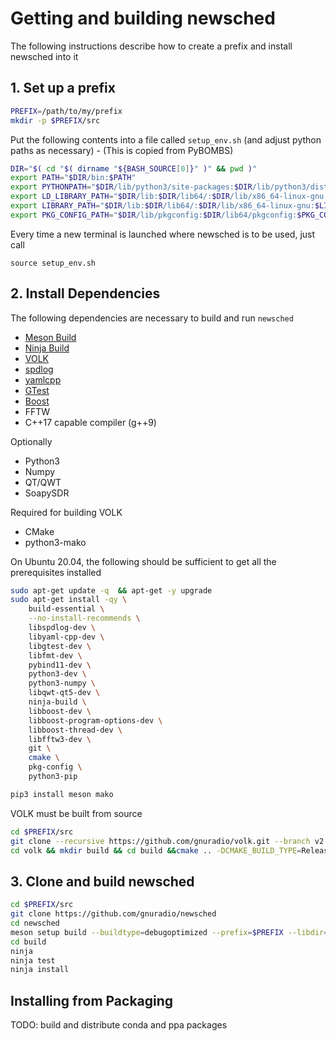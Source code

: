 # Getting and building newsched

The following instructions describe how to create a prefix and install newsched into it

## 1. Set up a prefix

```sh
PREFIX=/path/to/my/prefix
mkdir -p $PREFIX/src 
```
Put the following contents into a file called `setup_env.sh` (and adjust python paths as necessary) - (This is copied from PyBOMBS)
```bash
DIR="$( cd "$( dirname "${BASH_SOURCE[0]}" )" && pwd )"
export PATH="$DIR/bin:$PATH"
export PYTHONPATH="$DIR/lib/python3/site-packages:$DIR/lib/python3/dist-packages:$DIR/lib/python3.8/site-packages:$DIR/lib/python3.8/dist-packages:$DIR/lib64/python3/site-packages:$DIR/lib64/python3/dist-packages:$DIR/lib64/python3.8/site-packages:$DIR/lib64/python3.8/dist-packages:$PYTHONPATH"
export LD_LIBRARY_PATH="$DIR/lib:$DIR/lib64/:$DIR/lib/x86_64-linux-gnu:$LD_LIBRARY_PATH"
export LIBRARY_PATH="$DIR/lib:$DIR/lib64/:$DIR/lib/x86_64-linux-gnu:$LIBRARY_PATH"
export PKG_CONFIG_PATH="$DIR/lib/pkgconfig:$DIR/lib64/pkgconfig:$PKG_CONFIG_PATH"
```

Every time a new terminal is launched where newsched is to be used, just call
```
source setup_env.sh
```

## 2. Install Dependencies

The following dependencies are necessary to build and run `newsched`

- [Meson Build](https://mesonbuild.com)
- [Ninja Build](https://ninja-build.org/)
- [VOLK](https://www.libvolk.org/doxygen/)
- [spdlog](https://github.com/gabime/spdlog)
- [yamlcpp](https://github.com/jbeder/yaml-cpp)
- [GTest](https://github.com/google/googletest)
- [Boost](https://www.boost.org/)
- FFTW
- C++17 capable compiler (g++9)
  
Optionally
- Python3
- Numpy
- QT/QWT
- SoapySDR

Required for building VOLK
- CMake
- python3-mako

On Ubuntu 20.04, the following should be sufficient to get all the prerequisites installed
```bash
sudo apt-get update -q  && apt-get -y upgrade
sudo apt-get install -qy \
    build-essential \
    --no-install-recommends \
    libspdlog-dev \
    libyaml-cpp-dev \
    libgtest-dev \
    libfmt-dev \
    pybind11-dev \
    python3-dev \
    python3-numpy \
    libqwt-qt5-dev \
    ninja-build \
    libboost-dev \
    libboost-program-options-dev \
    libboost-thread-dev \
    libfftw3-dev \
    git \ 
    cmake \
    pkg-config \
    python3-pip

pip3 install meson mako
```

VOLK must be built from source
```bash
cd $PREFIX/src
git clone --recursive https://github.com/gnuradio/volk.git --branch v2.4.1
cd volk && mkdir build && cd build &&cmake .. -DCMAKE_BUILD_TYPE=Release -DCMAKE_INSTALL_PREFIX=/prefix && make install -j8
```

## 3. Clone and build newsched
```bash
cd $PREFIX/src
git clone https://github.com/gnuradio/newsched
cd newsched
meson setup build --buildtype=debugoptimized --prefix=$PREFIX --libdir=lib
cd build
ninja
ninja test
ninja install
```

## Installing from Packaging

TODO: build and distribute conda and ppa packages